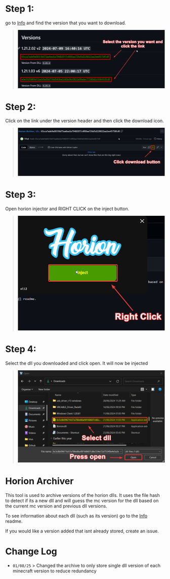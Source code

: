 # Step 1:
go to [Info](info.md) and find the version that you want to download.
> ![Info Image](images/info.png)
# Step 2:
Click on the link under the version header and then click the download icon.
> ![Info Image](images/download.png)
# Step 3:
Open horion injector and RIGHT CLICK on the inject button.
> ![Info Image](images/select.png)

# Step 4:
Select the dll you downloaded and click open.
It will now be injected
> ![Info Image](images/selectdll.png)

# Horion Archiver
This tool is used to archive versions of the horion dlls. It uses the file hash to detect if its a new dll and will guess the mc version for the dll based on the current mc version and previous dll versions.

To see information about each dll (such as its version) go to the [Info](info.md) readme.

If you would like a version added that isnt already stored, create an issue.

# Change Log
 - `01/08/25` > Changed the archive to only store single dll version of each minecraft version to reduce redundancy